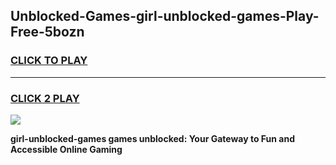 
## Unblocked-Games-girl-unblocked-games-Play-Free-5bozn
<h3>
<a href="https://premium76.site?title=girl-unblocked-games&ref=18A1">CLICK TO PLAY</a></h3>
<hr>

<h3>
<a href="https://premium76.site?title=girl-unblocked-games&ref=18A1">CLICK 2 PLAY</a>
  
</h3>

<a href="https://premium76.site?title=girl-unblocked-games&ref=18A1"><img src="https://clearcache.store/games.png"></a>


**girl-unblocked-games games unblocked: Your Gateway to Fun and Accessible Online Gaming**
